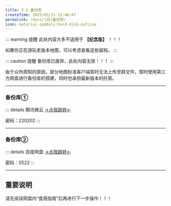 ```yaml
---
title: 3-2.备份库
createTime: 2025/03/21 12:46:47
permalink: /docs/(旧)备份库/
icon: material-symbols:hard-disk-outline
---
```

::: warning 提醒
此处内容大多不适用于 **【纪念版】** ！！！

如果你正在游玩老版本地图，可以考虑查看这些留档。
:::

::: caution 提醒
备份库已废弃，此处内容无效！！！
:::

由于众所周知的原因，部分地图标准客户端暂时无法上传至群文件，暂时使用第三方网盘进行备份库的搭建，同时也承担最新版本的托管。

---

### 备份库①

::: details 腾讯微云
[-&gt;点我跳转&lt;-](https://share.weiyun.com/32bE9lbS)

密码：220202
:::

---

### 备份库②

::: details 百度网盘
[-&gt;点我跳转&lt;-](https://pan.baidu.com/s/1iRtA4dKu1mps3Qc86gfA9A)

密码：0522
:::

---

## 重要说明

请先阅读网盘内“食用指南”后再进行下一步操作！！！